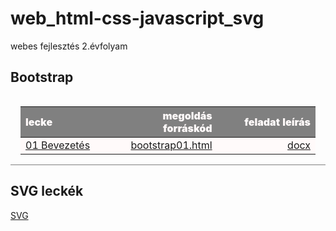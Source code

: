 # web_html-css-javascript_svg

webes fejlesztés 2.évfolyam

<style>
table {
    margin: 0 auto;
    padding: 1rem;
    width: 100%;
    text-align: center;
    border-bottom: 1px solid gray;
}
    
table td {
    width: 33%;
}
    
table th {
    color: snow;
    background: gray;
    font-weight: 900;
    word-wrap: break-word;
    text-align: center;
}

table tr { background: snow; }

</style>
  
## Bootstrap

| lecke | megoldás forráskód | feladat leírás|
|:--- | ---: | ---:|
| [01 Bevezetés](Bootstrap/01%2Bevezetes/Proba/bootstrap01.html) | [bootstrap01.html](https://github.com/b6sics/web_html-css-javascript_svg/blob/master/Bootstrap/01%20Bevezetes/Proba/bootstrap01.html) | [docx](Bootstrap/01%2Bevezetes/bootstrap01%2Bevezetes.docx) |


## SVG leckék

[SVG](SVG-2020-02-06)

